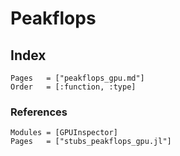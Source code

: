 # Peakflops

## Index

```@index
Pages   = ["peakflops_gpu.md"]
Order   = [:function, :type]
```

### References

```@autodocs
Modules = [GPUInspector]
Pages   = ["stubs_peakflops_gpu.jl"]
```

